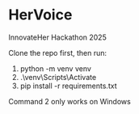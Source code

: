 # HerVoice
InnovateHer Hackathon 2025  
  
Clone the repo first, then run:  
1) python -m venv venv  
2) .\venv\Scripts\Activate  
3) pip install -r requirements.txt  
  
Command 2 only works on Windows
